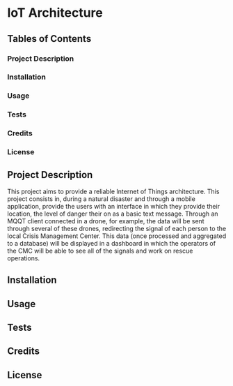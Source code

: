 # IoT Architecture

## Tables of Contents

### Project Description

### Installation

### Usage

### Tests

### Credits

### License

## Project Description

This project aims to provide a reliable Internet of Things architecture.
This project consists in, during a natural disaster and through a mobile application, provide the users with an interface in which they provide their location, the level of danger their on as a basic text message.
Through an MQQT client connected in a drone, for example, the data will be sent through several of these drones, redirecting the signal of each person to the local Crisis Management Center. This data (once processed and aggregated to a database) will be displayed in a dashboard in which the operators of the CMC will be able to see all of the signals and work on rescue operations.

## Installation

## Usage

## Tests

## Credits

## License
